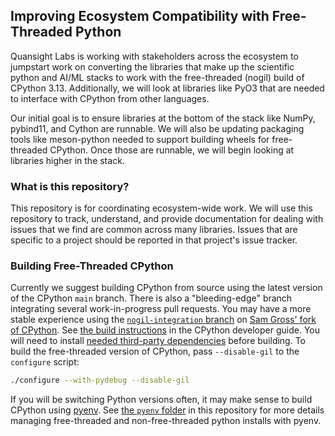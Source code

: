## Improving Ecosystem Compatibility with Free-Threaded Python

Quansight Labs is working with stakeholders across the ecosystem to
jumpstart work on converting the libraries that make up the scientific
python and AI/ML stacks to work with the free-threaded (nogil)
build of CPython 3.13. Additionally, we will look at libraries like PyO3
that are needed to interface with CPython from other languages.

Our initial goal is to ensure libraries at the bottom of the stack like
NumPy, pybind11, and Cython are runnable. We will also be updating
packaging tools like meson-python needed to support building wheels for
free-threaded CPython. Once those are runnable, we will begin looking at
libraries higher in the stack.

### What is this repository?

This repository is for coordinating ecosystem-wide work. We will use
this repository to track, understand, and provide documentation for
dealing with issues that we find are common across many
libraries. Issues that are specific to a project should be reported in
that project's issue tracker.

### Building Free-Threaded CPython

Currently we suggest building CPython from source using the latest version of
the CPython `main` branch. There is also a "bleeding-edge" branch integrating
several work-in-progress pull requests. You may have a more stable experience
using the [`nogil-integration`
branch](https://github.com/python/cpython/issues/116749) on [Sam Gross' fork of
CPython](https://github.com/colesbury/cpython/tree/nogil-integration). See [the
build
instructions](https://devguide.python.org/getting-started/setup-building/index.html)
in the CPython developer guide. You will need to install [needed third-party
dependencies](https://devguide.python.org/getting-started/setup-building/index.html#install-dependencies)
before building. To build the free-threaded version of CPython, pass
`--disable-gil` to the `configure` script:

```bash
./configure --with-pydebug --disable-gil
```

If you will be switching Python versions often, it may make sense to
build CPython using [pyenv](https://github.com/pyenv/pyenv). See
[the `pyenv` folder](pyenv/README.md) in this repository for more details
managing free-threaded and non-free-threaded python installs with pyenv.
